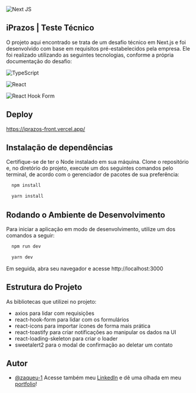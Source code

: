 ![Next JS](https://img.shields.io/badge/Next-black?style=for-the-badge&logo=next.js&logoColor=white)

## iPrazos | Teste Técnico

O projeto aqui encontrado se trata de um desafio técnico em Next.js e foi desenvolvido com base em requisitos pré-estabelecidos pela empresa. Ele foi realizado utilizando as seguintes tecnologias, conforme a própria documentação do desafio:

![TypeScript](https://img.shields.io/badge/typescript-%23007ACC.svg?style=for-the-badge&logo=typescript&logoColor=white)

![React](https://img.shields.io/badge/react-%2320232a.svg?style=for-the-badge&logo=react&logoColor=%2361DAFB)

![React Hook Form](https://img.shields.io/badge/React%20Hook%20Form-%23EC5990.svg?style=for-the-badge&logo=reacthookform&logoColor=white)
## Deploy

https://iprazos-front.vercel.app/

## Instalação de dependências
Certifique-se de ter o Node instalado em sua máquina. Clone o repositório e, no diretório do projeto, execute um dos seguintes comandos pelo terminal, de acordo com o gerenciador de pacotes de sua preferência:
```bash
  npm install
```
```bash
  yarn install
```
    
## Rodando o Ambiente de Desenvolvimento
Para iniciar a aplicação em modo de desenvolvimento, utilize um dos comandos a seguir:
```bash
  npm run dev
```
```bash
  yarn dev
```
Em seguida, abra seu navegador e acesse http://localhost:3000


## Estrutura do Projeto
As bibliotecas que utilizei no projeto:

* axios para lidar com requisições
* react-hook-form para lidar com os formulários 
* react-icons para importar ícones de forma mais prática
* react-toastify para criar notificações ao manipular os dados na UI
* react-loading-skeleton para criar o loader
* sweetalert2 para o modal de confirmação ao deletar um contato

## Autor

- [@zaqueu-1](https://www.github.com/zaqueu-1)
Acesse também meu [LinkedIn](https://linkedin.com/in/zaqueu1) e dê uma olhada em meu [portfolio](https://zaqueu.tech)!

